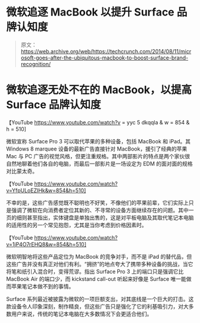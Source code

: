 # 微软追逐 MacBook 以提升 Surface 品牌认知度

> 原文：<https://web.archive.org/web/https://techcrunch.com/2014/08/11/microsoft-goes-after-the-ubiquitous-macbook-to-boost-surface-brand-recognition/>

# 微软追逐无处不在的 MacBook，以提高 Surface 品牌认知度

【YouTube https://www.youtube.com/watch?v = yyc 5 dkqqla & w = 854 & h = 510]

微软宣称 Surface Pro 3 可以取代苹果的多种设备，包括 MacBook 和 iPad。其 Windows 8 marquee 设备的最新广告直接针对 MacBook，援引了经典的苹果 Mac 与 PC 广告的视觉风格，但更注重规格。其中两部影片的特点是两个家伙很自然地聊着他们各自的电脑，而最后一部影片是一场设定为 EDM 的面对面的规格对比蒙太奇。

【YouTube https://www.youtube.com/watch?v=YfpULoEZIHk&w=854&h=510]

不幸的是，这些广告感觉既不聪明也不好笑，不像他们的苹果前辈，它们实际上只是强调了微软在向消费者定位其新的、不寻常的设备方面继续存在的问题。其中一页的细则甚至指出，实体键盘是单独出售的，这是对平板电脑及其取代笔记本电脑的适用性的另一个常见抱怨，尤其是当你考虑到价格因素时。

【YouTube https://www.youtube.com/watch?v=1jP4O7rEHQ8&w=854&h=510]

微软明智地将这些产品定位为 MacBook 的竞争对手，而不是 iPad 的替代品，但这些广告并没有真正对他们有利。“拥挤”的地点夸大了携带多种设备的挑战，当它将笔和纸引入混合时，变得荒谬。指出 Surface Pro 3 上的端口只是强调它比 MacBook Air 的端口少，而 kickstand call-out 听起来好像是 Surface 唯一能做而苹果笔记本做不到的事情。

Surface 系列最近被披露为微软的一项巨额支出，对其底线是一个巨大的打击。这款设备令人印象深刻，制作精良，但这些广告只是强化了它的利基吸引力，对大多数用户来说，传统的笔记本电脑在大多数情况下会更适合他们。